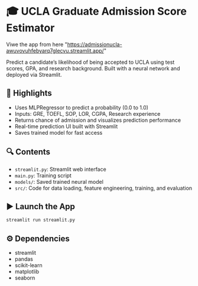 # 🎓 UCLA Graduate Admission Score Estimator
Viwe the app from here "https://admissionucla-awuvovuhfebyarq7glecvu.streamlit.app/"

Predict a candidate’s likelihood of being accepted to UCLA using test scores, GPA, and research background. Built with a neural network and deployed via Streamlit.

## 📌 Highlights
- Uses MLPRegressor to predict a probability (0.0 to 1.0)
- Inputs: GRE, TOEFL, SOP, LOR, CGPA, Research experience
- Returns chance of admission and visualizes prediction performance
- Real-time prediction UI built with Streamlit
- Saves trained model for fast access

## 🔍 Contents
- `streamlit.py`: Streamlit web interface
- `main.py`: Training script
- `models/`: Saved trained neural model
- `src/`: Code for data loading, feature engineering, training, and evaluation

## ▶️ Launch the App
```bash
streamlit run streamlit.py
```

## ⚙️ Dependencies
- streamlit
- pandas
- scikit-learn
- matplotlib
- seaborn